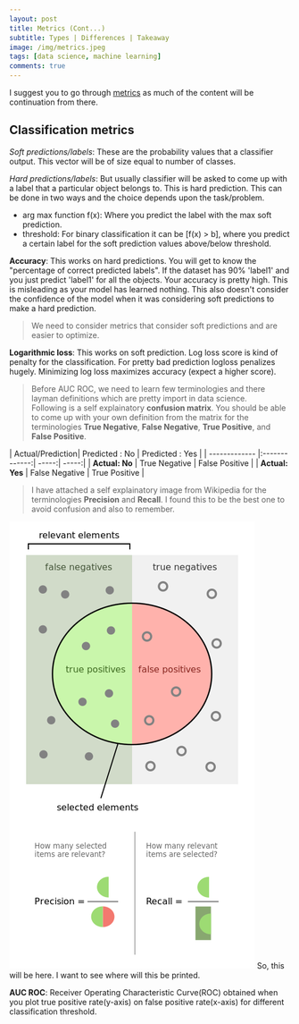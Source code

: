 ```yaml
---
layout: post
title: Metrics (Cont...)
subtitle: Types | Differences | Takeaway
image: /img/metrics.jpeg
tags: [data science, machine learning]
comments: true
---
```


I suggest you to go through [metrics](https://channabasavagola.github.io/2018-01-09-metrics/) as much of the content will be continuation from there.

## Classification metrics

*Soft predictions/labels*: These are the probability values that a classifier output. This vector will be of size equal to number of classes.

*Hard predictions/labels*: But usually classifier will be asked to come up with a label that a particular object belongs to.
This is hard prediction. This can be done in two ways and the choice depends upon the task/problem.
- arg max function f(x): Where you predict the label with the max soft prediction.
- threshold: For binary classification it can be [f(x) > b], where you predict a certain label for the soft prediction values above/below threshold.

**Accuracy**: This works on hard predictions. You will get to know the "percentage of correct predicted labels".
If the dataset has 90% 'label1' and you just predict 'label1' for all the objects. Your accuracy is pretty high. This is misleading as your model has learned nothing.
This also doesn't consider the confidence of the model when it was considering soft predictions to make a hard prediction.

> We need to consider metrics that consider soft predictions and are easier to optimize.

**Logarithmic loss**: This works on soft prediction. Log loss score is kind of penalty for the classification. For pretty bad prediction logloss penalizes hugely.
Minimizing log loss maximizes accuracy (expect a higher score).

>Before AUC ROC, we need to learn few terminologies and there layman definitions which are pretty import in data science.  
Following is a self explainatory **confusion matrix**. You should be able to come up with your own definition from the matrix
 for the terminologies **True Negative**, **False Negative**, **True Positive**, and **False Positive**.

| Actual/Prediction| Predicted : No          | Predicted : Yes  |
| ------------- |:-------------:| -----:| -----:|
| **Actual: No**     | True Negative | False Positive |
| **Actual: Yes**    | False Negative    |   True Positive |

> I have attached a self explainatory image from Wikipedia for the terminologies **Precision** and **Recall**.
I found this to be the best one to avoid confusion and also to remember.

<img src="/img/precisionRecall.png" alt="precisionRecall"/> So, this will be here. I want to see where will this be printed.

**AUC ROC**: Receiver Operating Characteristic Curve(ROC) obtained when you plot true positive rate(y-axis) on false positive rate(x-axis) for different classification threshold.
